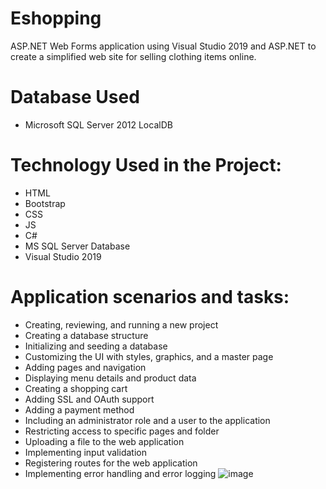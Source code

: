 # Eshopping
ASP.NET Web Forms application using Visual Studio 2019 and ASP.NET to create a simplified web site for selling clothing items online.

#  Database Used
* Microsoft SQL Server 2012 LocalDB

# Technology Used in the Project:
* HTML
* Bootstrap
* CSS
* JS
* C#
* MS SQL Server Database
* Visual Studio 2019

# Application scenarios and tasks:
* Creating, reviewing, and running a new project
* Creating a database structure
* Initializing and seeding a database
* Customizing the UI with styles, graphics, and a master page
* Adding pages and navigation
* Displaying menu details and product data
* Creating a shopping cart
* Adding SSL and OAuth support
* Adding a payment method
* Including an administrator role and a user to the application
* Restricting access to specific pages and folder
* Uploading a file to the web application
* Implementing input validation
* Registering routes for the web application
* Implementing error handling and error logging
![image](https://user-images.githubusercontent.com/95551889/176721182-8bd70779-cecc-49e9-9291-e364921e91db.png)
